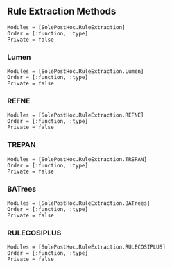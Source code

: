 ## Rule Extraction Methods

```@autodocs
Modules = [SolePostHoc.RuleExtraction]
Order = [:function, :type]
Private = false
```


### Lumen

```@autodocs
Modules = [SolePostHoc.RuleExtraction.Lumen]
Order = [:function, :type]
Private = false
```

### REFNE

```@autodocs
Modules = [SolePostHoc.RuleExtraction.REFNE]
Order = [:function, :type]
Private = false
```

### TREPAN

```@autodocs
Modules = [SolePostHoc.RuleExtraction.TREPAN]
Order = [:function, :type]
Private = false
```

### BATrees

```@autodocs
Modules = [SolePostHoc.RuleExtraction.BATrees]
Order = [:function, :type]
Private = false
```

### RULECOSIPLUS

```@autodocs
Modules = [SolePostHoc.RuleExtraction.RULECOSIPLUS]
Order = [:function, :type]
Private = false
```
